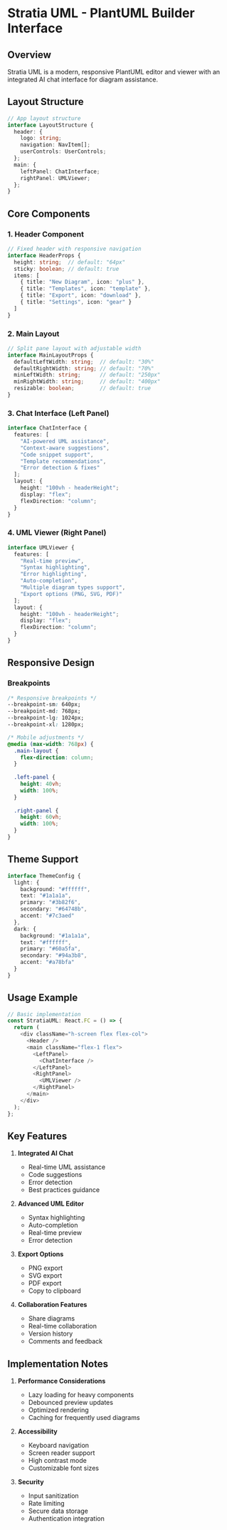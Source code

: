 # Stratia UML - PlantUML Builder Interface

## Overview
Stratia UML is a modern, responsive PlantUML editor and viewer with an integrated AI chat interface for diagram assistance.

## Layout Structure

```typescript
// App layout structure
interface LayoutStructure {
  header: {
    logo: string;
    navigation: NavItem[];
    userControls: UserControls;
  };
  main: {
    leftPanel: ChatInterface;
    rightPanel: UMLViewer;
  };
}
```

## Core Components

### 1. Header Component
```typescript
// Fixed header with responsive navigation
interface HeaderProps {
  height: string;  // default: "64px"
  sticky: boolean; // default: true
  items: [
    { title: "New Diagram", icon: "plus" },
    { title: "Templates", icon: "template" },
    { title: "Export", icon: "download" },
    { title: "Settings", icon: "gear" }
  ]
}
```

### 2. Main Layout
```typescript
// Split pane layout with adjustable width
interface MainLayoutProps {
  defaultLeftWidth: string;  // default: "30%"
  defaultRightWidth: string; // default: "70%"
  minLeftWidth: string;      // default: "250px"
  minRightWidth: string;     // default: "400px"
  resizable: boolean;        // default: true
}
```

### 3. Chat Interface (Left Panel)
```typescript
interface ChatInterface {
  features: [
    "AI-powered UML assistance",
    "Context-aware suggestions",
    "Code snippet support",
    "Template recommendations",
    "Error detection & fixes"
  ];
  layout: {
    height: "100vh - headerHeight";
    display: "flex";
    flexDirection: "column";
  }
}
```

### 4. UML Viewer (Right Panel)
```typescript
interface UMLViewer {
  features: [
    "Real-time preview",
    "Syntax highlighting",
    "Error highlighting",
    "Auto-completion",
    "Multiple diagram types support",
    "Export options (PNG, SVG, PDF)"
  ];
  layout: {
    height: "100vh - headerHeight";
    display: "flex";
    flexDirection: "column";
  }
}
```

## Responsive Design

### Breakpoints
```css
/* Responsive breakpoints */
--breakpoint-sm: 640px;
--breakpoint-md: 768px;
--breakpoint-lg: 1024px;
--breakpoint-xl: 1280px;

/* Mobile adjustments */
@media (max-width: 768px) {
  .main-layout {
    flex-direction: column;
  }
  
  .left-panel {
    height: 40vh;
    width: 100%;
  }
  
  .right-panel {
    height: 60vh;
    width: 100%;
  }
}
```

## Theme Support

```typescript
interface ThemeConfig {
  light: {
    background: "#ffffff",
    text: "#1a1a1a",
    primary: "#3b82f6",
    secondary: "#64748b",
    accent: "#7c3aed"
  },
  dark: {
    background: "#1a1a1a",
    text: "#ffffff",
    primary: "#60a5fa",
    secondary: "#94a3b8",
    accent: "#a78bfa"
  }
}
```

## Usage Example

```typescript
// Basic implementation
const StratiaUML: React.FC = () => {
  return (
    <div className="h-screen flex flex-col">
      <Header />
      <main className="flex-1 flex">
        <LeftPanel>
          <ChatInterface />
        </LeftPanel>
        <RightPanel>
          <UMLViewer />
        </RightPanel>
      </main>
    </div>
  );
};
```

## Key Features

1. **Integrated AI Chat**
   - Real-time UML assistance
   - Code suggestions
   - Error detection
   - Best practices guidance

2. **Advanced UML Editor**
   - Syntax highlighting
   - Auto-completion
   - Real-time preview
   - Error detection

3. **Export Options**
   - PNG export
   - SVG export
   - PDF export
   - Copy to clipboard

4. **Collaboration Features**
   - Share diagrams
   - Real-time collaboration
   - Version history
   - Comments and feedback

## Implementation Notes

1. **Performance Considerations**
   - Lazy loading for heavy components
   - Debounced preview updates
   - Optimized rendering
   - Caching for frequently used diagrams

2. **Accessibility**
   - Keyboard navigation
   - Screen reader support
   - High contrast mode
   - Customizable font sizes

3. **Security**
   - Input sanitization
   - Rate limiting
   - Secure data storage
   - Authentication integration 